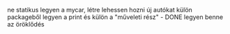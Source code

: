 ne statikus legyen a mycar, létre lehessen hozni új autókat
külön packageből legyen a print és külön a "műveleti rész" - DONE
legyen benne az öröklődés